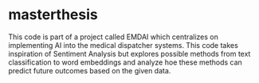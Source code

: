 # masterthesis

This code is part of a project called EMDAI which centralizes on implementing AI into the medical dispatcher systems.
This code takes inspiration of Sentiment Analysis but explores possible methods from text classification to word embeddings
and analyze hoe these methods can predict future outcomes based on the given data.
